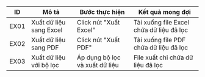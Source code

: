 | ID | Mô tả | Bước thực hiện | Kết quả mong đợi |
|----|-------|----------------|------------------|
| EX01 | Xuất dữ liệu sang Excel | Click nút "Xuất Excel" | Tải xuống file Excel chứa dữ liệu đã lọc |
| EX02 | Xuất dữ liệu sang PDF | Click nút "Xuất PDF" | Tải xuống file PDF chứa dữ liệu đã lọc |
| EX03 | Xuất dữ liệu với bộ lọc | Áp dụng bộ lọc và xuất dữ liệu | File xuất chỉ chứa dữ liệu đã lọc |